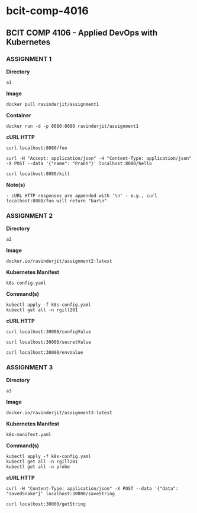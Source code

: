 # bcit-comp-4016
## BCIT COMP 4106 - Applied DevOps with Kubernetes

### ASSIGNMENT 1

**Directory**
```
a1
```
**Image**
```
docker pull ravinderjit/assignment1
```
**Container**
```
docker run -d -p 8080:8080 ravinderjit/assignment1
```
**cURL HTTP**
```
curl localhost:8080/foo
```
```
curl -H "Accept: application/json" -H "Content-Type: application/json" -X POST --data '{"name": "Prabh"}' localhost:8080/hello
```
```
curl localhost:8080/kill
```
**Note(s)**
```
- cURL HTTP responses are appended with '\n' - e.g., curl localhost:8080/foo will return "bar\n"
```
### ASSIGNMENT 2

**Directory**
```
a2
```
**Image**
```
docker.io/ravinderjit/assignment2:latest
```
**Kubernetes Manifest**
```
k8s-config.yaml
```
**Command(s)**
```
kubectl apply -f k8s-config.yaml
kubectl get all -n rgill201
```
**cURL HTTP**
```
curl localhost:30000/configValue
```
```
curl localhost:30000/secretValue
```
```
curl localhost:30000/envValue
```
### ASSIGNMENT 3

**Directory**
```
a3
```
**Image**
```
docker.io/ravinderjit/assignment3:latest
```
**Kubernetes Manifest**
```
k8s-manifest.yaml
```
**Command(s)**
```
kubectl apply -f k8s-config.yaml
kubectl get all -n rgill201
kubectl get all -n probe
```
**cURL HTTP**
```
curl -H "Content-Type: application/json" -X POST --data '{"data": "savedSnake"}' localhost:30000/saveString
```
```
curl localhost:30000/getString
```
